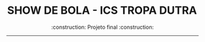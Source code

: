 <h1 align="center"> SHOW DE BOLA - ICS TROPA DUTRA </h1>
<p align="center">:construction: Projeto final :construction:</p> <hr>
